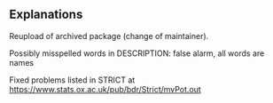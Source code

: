 ## Explanations

Reupload of archived package (change of maintainer).

Possibly misspelled words in DESCRIPTION: false alarm, all words are names

Fixed problems listed in STRICT at https://www.stats.ox.ac.uk/pub/bdr/Strict/mvPot.out
